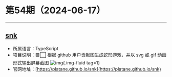 # 第54期（2024-06-17）

---
## [snk](https://github.com/Platane/snk)
- 所属语言：TypeScript
- 项目说明：🟩⬜ 根据 github 用户贡献图生成蛇形游戏，并以 svg 或 gif 动画形式输出屏幕截图
![img](https://mirror.ghproxy.com/https://raw.githubusercontent.com/xiaoxuan6/weekly/main/docs/static/images/2024-06-17/1718624805.png){.img-fluid tag=1}
- 官网地址：[https://platane.github.io/snk](https://platane.github.io/snk)
